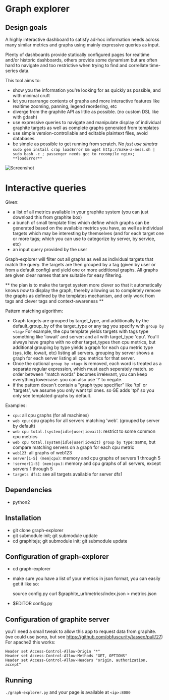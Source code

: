 # Graph explorer

## Design goals

A highly interactive dashboard to satisfy ad-hoc information needs across many similar metrics and graphs
using mainly expressive queries as input.

Plenty of dashboards provide statically configured pages for realtime and/or historic dashboards,
others provide some dynamism but are often hard to navigate and too restrictive when trying to find and correllate time-series data.

This tool aims to:

* show you the information you're looking for as quickly as possible, and with minimal cruft
* let you rearrange contents of graphs and more interactive features like realtime zooming, panning, legend reordering, etc
* diverge from the graphite API as little as possible. (no custom DSL like with gdash)
* use expressive queries to navigate and manipulate display of individual graphite targets as well as complete graphs generated from templates
* use simple version-controllable and editable plaintext files, avoid databases
* be simple as possible to get running from scratch.  No *just use sinatra* `sudo gem install crap loadError && wget http://make-a-mess.sh | sudo bash -c ; passenger needs gcc to recompile nginx; **loadError**`

![Screenshot](https://raw.github.com/Dieterbe/graph-explorer/master/screenshot.png)

# Interactive queries

Given:

* a list of all metrics available in your graphite system (you can just download this from graphite box)
* a bunch of small template files which define which graphs can be generated based on the available metrics you have, as well as individual targets which may be interesting by themselves (and for each target one or more tags; which you can use to categorize by server, by service, etc)
* an input query provided by the user

Graph-explorer will filter out all graphs as well as individual targets that match the query.  the targets are then grouped by a tag (given by user or from a default config) and yield one or more additional graphs.  All graphs are given clear names that are suitable for easy filtering.

** the plan is to make the target system more clever so that it automatically knows *how* to display the graph, thereby allowing us to completely remove the graphs as defined by the templates mechanism, and only work from tags and clever tags and context-awareness **

Pattern matching algorithm:

* Graph targets are grouped by target_type, and additionally by the default_group_by of the target_type or any tag you specify with `group by <tag>`
  For example, the cpu template yields targets with tags type something like 'iowait' and server:<servername> and all with target_type 'cpu'.  You'll always have graphs with no other target_types then cpu metrics, but additional
  grouping by type yields a graph for each cpu metric type (sys, idle, iowait, etc) listing all servers. grouping by server shows a graph for each server listing all cpu metrics for that server.
* Once the optional `group by <tag>` is removed, each word is treated as a separate regular expression, which must each seperately match.  so order between "match words" becomes irrelevant,
  you can keep everything lowercase. you can also use '!' to negate.
* if the pattern doesn't contain a "graph type specifier" like 'tpl' or 'targets',
  we assume you only want tpl ones. so GE adds 'tpl' so you only see templated graphs by default.

Examples:

* `cpu`: all cpu graphs (for all machines)
* `web cpu`: cpu graphs for all servers matching 'web'. (grouped by server by default)
* `web cpu total.(system|idle|user|iowait)`: restrict to some common cpu metrics
* `web cpu total.(system|idle|user|iowait) group by type`: same, but compare matching servers on a graph for each cpu metric
* `web123`: all graphs of web123
* `server[1-5] (mem|cpu)`: memory and cpu graphs of servers 1 through 5
* `!server[1-5] (mem|cpu)`: memory and cpu graphs of all servers, except servers 1 through 5
* `targets dfs1`: see all targets available for server dfs1

## Dependencies

* python2

## Installation

* git clone graph-explorer
* git submodule init; git submodule update
* cd graphitejs; git submodule init; git submodule update

## Configuration of graph-explorer

* cd graph-explorer
* make sure you have a list of your metrics in json format, you can easily get it like so:

    source config.py
    curl $graphite_url/metrics/index.json > metrics.json

* $EDITOR config.py

## Configuration of graphite server

you'll need a small tweak to allow this app to request data from graphite. (we could use jsonp, but see https://github.com/obfuscurity/tasseo/pull/27)
For apache2 this works:

    Header set Access-Control-Allow-Origin "*"
    Header set Access-Control-Allow-Methods "GET, OPTIONS"
    Header set Access-Control-Allow-Headers "origin, authorization, accept"

## Running

`./graph-explorer.py` and your page is available at `<ip>:8080`

